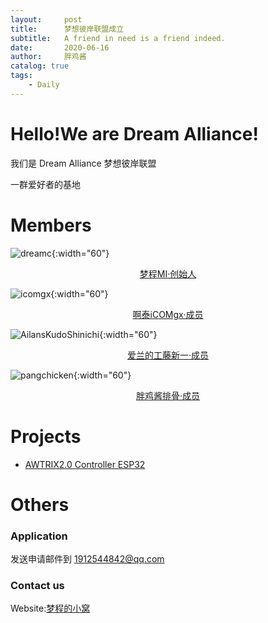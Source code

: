 ```yaml
---
layout:     post
title:      梦想彼岸联盟成立
subtitle:   A friend in need is a friend indeed.
date:       2020-06-16
author:     胖鸡酱
catalog: true
tags:
    - Daily
---
```


# Hello!We are Dream Alliance!

我们是 Dream Alliance 梦想彼岸联盟

一群爱好者的基地

# Members

![dreamc](https://dream-alliance.gitee.io/img/members/dreamc.JPG){:width="60"} <center> <a href="https://www.dreamcstudio.cn/">梦程MI·创始人</a> </center>

![icomgx](https://dream-alliance.gitee.io/img/members/icomgx.JPG){:width="60"} <center>  <a href="https://icomgx.cn/">啊泰iCOMgx·成员</a> </center>

![AilansKudoShinichi](https://dream-alliance.gitee.io/img/members/AilansKudoShinichi.jpg){:width="60"} <center> <a href="https://github.com/AilansKudoShinichi">爱兰的工藤新一·成员</a> </center>

![pangchicken](https://dream-alliance.gitee.io/img/members/pangchicken.JPG){:width="60"} <center> <a href="https://panzhifei.xyz/">胖鸡酱排骨·成员</a> </center>

# Projects

 - [AWTRIX2.0 Controller ESP32](https://gitee.com/Dream-Alliance/AWTRIX2.0-Controller-ESP32/)

# Others

### Application

发送申请邮件到 1912544842@qq.com

### Contact us

Website:[梦程的小窝](https://www.dreamcstudio.cn)
